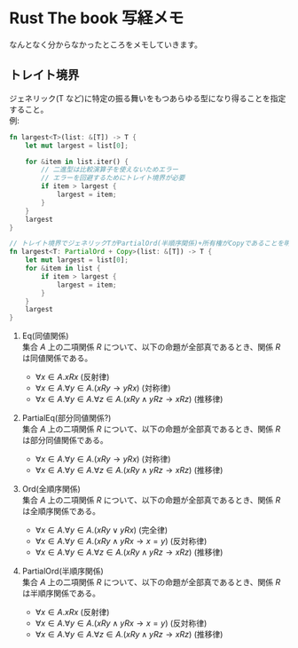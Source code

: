 # Rust The book 写経メモ

なんとなく分からなかったところをメモしていきます。

## トレイト境界

ジェネリック(T など)に特定の振る舞いをもつあらゆる型になり得ることを指定すること。<br>
例:

```rust
fn largest<T>(list: &[T]) -> T {
    let mut largest = list[0];

    for &item in list.iter() {
        // 二進型は比較演算子を使えないためエラー
        // エラーを回避するためにトレイト境界が必要
        if item > largest {
            largest = item;
        }
    }
    largest
}

// トレイト境界でジェネリックTがPartialOrd(半順序関係)+所有権がCopyであることを明記
fn largest<T: PartialOrd + Copy>(list: &[T]) -> T {
    let mut largest = list[0];
    for &item in list {
        if item > largest {
            largest = item;
        }
    }
    largest
}
```

1. Eq(同値関係)<br>
   集合 $A$ 上の二項関係 $R$ について、以下の命題が全部真であるとき、関係 $R$ は同値関係である。

   - $\forall x \in A. xRx$ (反射律)
   - $\forall x \in A. \forall y \in A. (xRy \to yRx)$ (対称律)
   - $\forall x \in A. \forall y \in A. \forall z \in A. (xRy \land yRz \to xRz)$ (推移律)

2. PartialEq(部分同値関係?)<br>
   集合 $A$ 上の二項関係 $R$ について、以下の命題が全部真であるとき、関係 $R$ は部分同値関係である。

   - $\forall x \in A. \forall y \in A. (xRy \to yRx)$ (対称律)
   - $\forall x \in A. \forall y \in A. \forall z \in A. (xRy \land yRz \to xRz)$ (推移律)

3. Ord(全順序関係)<br>
   集合 $A$ 上の二項関係 $R$ について、以下の命題が全部真であるとき、関係 $R$ は全順序関係である。

   - $\forall x \in A.\forall y \in A. (xRy \lor yRx)$ (完全律)
   - $\forall x \in A. \forall y \in A. (xRy \land yRx \to x=y)$ (反対称律)
   - $\forall x \in A. \forall y \in A. \forall z \in A. (xRy \land yRz \to xRz)$ (推移律)

4. PartialOrd(半順序関係)<br>
   集合 $A$ 上の二項関係 $R$ について、以下の命題が全部真であるとき、関係 $R$ は半順序関係である。
   - $\forall x \in A. xRx$ (反射律)
   - $\forall x \in A. \forall y \in A. (xRy \land yRx \to x=y)$ (反対称律)
   - $\forall x \in A. \forall y \in A. \forall z \in A. (xRy \land yRz \to xRz)$ (推移律)
